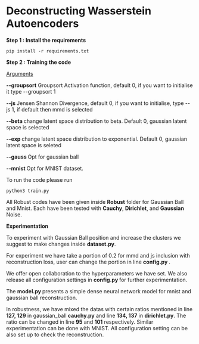 # Deconstructing Wasserstein Autoencoders

<b> Step 1 : Install the requirements</b>
````
pip install -r requirements.txt
````

<b> Step 2 : Training the code</b>

<ins>Arguments</ins>

<b> **--groupsort**</b> Groupsort Activation function, default 0, if you want to initialise it type --groupsort 1

<b> **--js** </b> Jensen Shannon Divergence, default 0, if you want to initialise, type --js 1, if default then mmd is selected

<b> **--beta** </b> change latent space distribution to beta. Default 0, gaussian latent space is selected

<b> **--exp** </b> change latent space distribution to exponential. Default 0, gaussian latent space is seleted

<b> **--gauss** </b> Opt for gaussian ball

<b> **--mnist** </b> Opt for MNIST dataset.

To run the code please run
````
python3 train.py
````

All Robust codes have been given inside **Robust** folder for Gaussian Ball and Mnist. Each have been tested with **Cauchy**, **Dirichlet**, and **Gaussian** Noise.

**Experimentation** 

To experiment with Gaussian Ball position and increase the clusters we suggest to make changes inside <b>dataset.py</b>.

For experiment we have take a portion of 0.2 for mmd and js inclusion with reconstruction loss, user can change the portion in line <b> config.py </b>.

We offer open collaboration to the hyperparameters we have set. We also release all configuration settings in <b> config.py </b> for further experimentation.

The <b> model.py </b> presents a simple dense neural network model for mnist and gaussian ball reconstruction.

In robustness, we have mixed the datas with certain ratios mentioned in line **127, 129** in gaussian_ball **cauchy.py** and line **134, 137** in **dirichlet.py**. The ratio can be changed in line **95** and **101** respectively.
Similar experimentation can be done with MNIST. All configuration setting can be also set up to check the reconstruction.
